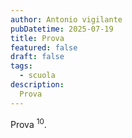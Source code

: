 ```yaml
---
author: Antonio vigilante
pubDatetime: 2025-07-19
title: Prova
featured: false
draft: false
tags:
  - scuola
description: 
  Prova
---
```


Prova <sup>10</sup>.